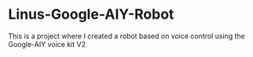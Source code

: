 # Linus-Google-AIY-Robot
This is a project where I created a robot based on voice control using the Google-AIY voice kit V2
